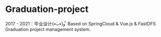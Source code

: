 # Graduation-project
2017 - 2021：毕业设计(•̀ᴗ•́)و ̑̑
Based on SpringCloud &amp; Vue.js &amp; FastDFS Graduation project management system.
